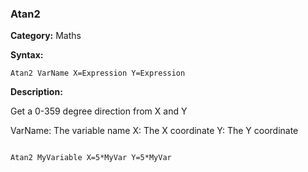 ### Atan2

**Category:**
Maths

**Syntax:**

```scorpionengine
Atan2 VarName X=Expression Y=Expression
```

**Description:**

Get a 0-359 degree direction from X and Y

VarName: The variable name
X: The X coordinate
Y: The Y coordinate

```scorpionengine

Atan2 MyVariable X=5*MyVar Y=5*MyVar

```
